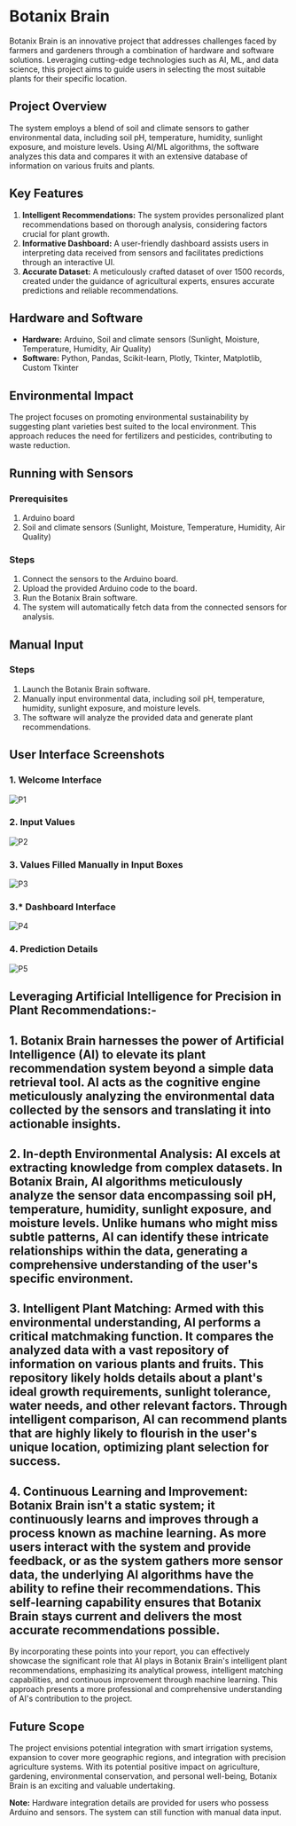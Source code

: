 # Botanix Brain

Botanix Brain is an innovative project that addresses challenges faced by farmers and gardeners through a combination of hardware and software solutions. Leveraging cutting-edge technologies such as AI, ML, and data science, this project aims to guide users in selecting the most suitable plants for their specific location.

## Project Overview

The system employs a blend of soil and climate sensors to gather environmental data, including soil pH, temperature, humidity, sunlight exposure, and moisture levels. Using AI/ML algorithms, the software analyzes this data and compares it with an extensive database of information on various fruits and plants.

## Key Features

1. **Intelligent Recommendations:** The system provides personalized plant recommendations based on thorough analysis, considering factors crucial for plant growth.
2. **Informative Dashboard:** A user-friendly dashboard assists users in interpreting data received from sensors and facilitates predictions through an interactive UI.
3. **Accurate Dataset:** A meticulously crafted dataset of over 1500 records, created under the guidance of agricultural experts, ensures accurate predictions and reliable recommendations.

## Hardware and Software

- **Hardware:** Arduino, Soil and climate sensors (Sunlight, Moisture, Temperature, Humidity, Air Quality)
- **Software:** Python, Pandas, Scikit-learn, Plotly, Tkinter, Matplotlib, Custom Tkinter

## Environmental Impact

The project focuses on promoting environmental sustainability by suggesting plant varieties best suited to the local environment. This approach reduces the need for fertilizers and pesticides, contributing to waste reduction.

## Running with Sensors

### Prerequisites
1. Arduino board
2. Soil and climate sensors (Sunlight, Moisture, Temperature, Humidity, Air Quality)

### Steps
1. Connect the sensors to the Arduino board.
2. Upload the provided Arduino code to the board.
3. Run the Botanix Brain software.
4. The system will automatically fetch data from the connected sensors for analysis.

## Manual Input

### Steps
1. Launch the Botanix Brain software.
2. Manually input environmental data, including soil pH, temperature, humidity, sunlight exposure, and moisture levels.
3. The software will analyze the provided data and generate plant recommendations.


## User Interface Screenshots

### 1. Welcome Interface
![P1](https://github.com/GeekyChirag-030/Botanix-Brain_HW-SW/assets/96729663/7b1c8c31-2151-47db-abf3-9ec0a1083198)

### 2. Input Values
![P2](https://github.com/GeekyChirag-030/Botanix-Brain_HW-SW/assets/96729663/a4187df1-d1d7-46e4-874d-d5033552116f)

### 3. Values Filled Manually in Input Boxes
![P3](https://github.com/GeekyChirag-030/Botanix-Brain_HW-SW/assets/96729663/ff83477c-0300-460d-995d-de78d86d4bac)

### 3.* Dashboard Interface 
![P4](https://github.com/GeekyChirag-030/Botanix-Brain_HW-SW/assets/96729663/de1fe637-f405-4ea6-b1d6-1bb8fc47ad35)

### 4. Prediction Details
![P5](https://github.com/GeekyChirag-030/Botanix-Brain_HW-SW/assets/96729663/0627b078-3ac1-4ace-a94c-510e0697adc9)

## Leveraging Artificial Intelligence for Precision in Plant Recommendations:-

## 1. Botanix Brain harnesses the power of Artificial Intelligence (AI) to elevate its plant recommendation system beyond a simple data retrieval tool. AI acts as the cognitive engine meticulously analyzing the environmental data collected by the sensors and translating it into actionable insights.

## 2. In-depth Environmental Analysis: AI excels at extracting knowledge from complex datasets. In Botanix Brain, AI algorithms meticulously analyze the sensor data encompassing soil pH, temperature, humidity, sunlight exposure, and moisture levels. Unlike humans who might miss subtle patterns, AI can identify these intricate relationships within the data, generating a comprehensive understanding of the user's specific environment.

## 3. Intelligent Plant Matching: Armed with this environmental understanding, AI performs a critical matchmaking function. It compares the analyzed data with a vast repository of information on various plants and fruits. This repository likely holds details about a plant's ideal growth requirements, sunlight tolerance, water needs, and other relevant factors. Through intelligent comparison, AI can recommend plants that are highly likely to flourish in the user's unique location, optimizing plant selection for success.

## 4. Continuous Learning and Improvement:  Botanix Brain isn't a static system; it continuously learns and improves through a process known as machine learning. As more users interact with the system and provide feedback, or as the system gathers more sensor data, the underlying AI algorithms have the ability to refine their recommendations. This self-learning capability ensures that Botanix Brain stays current and delivers the most accurate recommendations possible.

By incorporating these points into your report, you can effectively showcase the significant role that AI plays in Botanix Brain's intelligent plant recommendations, emphasizing its analytical prowess, intelligent matching capabilities, and continuous improvement through machine learning. This approach presents a more professional and comprehensive understanding of AI's contribution to the project.

## Future Scope

The project envisions potential integration with smart irrigation systems, expansion to cover more geographic regions, and integration with precision agriculture systems. With its potential positive impact on agriculture, gardening, environmental conservation, and personal well-being, Botanix Brain is an exciting and valuable undertaking.

**Note:** Hardware integration details are provided for users who possess Arduino and sensors. The system can still function with manual data input.
